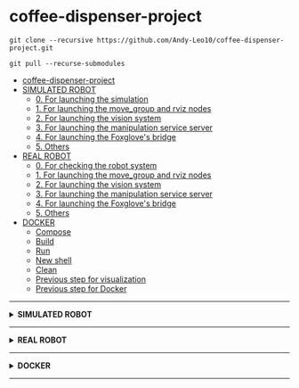 # coffee-dispenser-project

```
git clone --recursive https://github.com/Andy-Leo10/coffee-dispenser-project.git
```
```
git pull --recurse-submodules
```

- [coffee-dispenser-project](#coffee-dispenser-project)
- [SIMULATED ROBOT](#simulated-robot)
  - [0. For launching the simulation](#0-for-launching-the-simulation)
  - [1. For launching the move\_group and rviz nodes](#1-for-launching-the-move_group-and-rviz-nodes)
  - [2. For launching the vision system](#2-for-launching-the-vision-system)
  - [3. For launching the manipulation service server](#3-for-launching-the-manipulation-service-server)
  - [4. For launching the Foxglove's bridge](#4-for-launching-the-foxgloves-bridge)
  - [5. Others](#5-others)
- [REAL ROBOT](#real-robot)
  - [0. For checking the robot system](#0-for-checking-the-robot-system)
  - [1. For launching the move\_group and rviz nodes](#1-for-launching-the-move_group-and-rviz-nodes-1)
  - [2. For launching the vision system](#2-for-launching-the-vision-system-1)
  - [3. For launching the manipulation service server](#3-for-launching-the-manipulation-service-server-1)
  - [4. For launching the Foxglove's bridge](#4-for-launching-the-foxgloves-bridge-1)
  - [5. Others](#5-others-1)
- [DOCKER](#docker)
  - [Compose](#compose)
  - [Build](#build)
  - [Run](#run)
  - [New shell](#new-shell)
  - [Clean](#clean)
  - [Previous step for visualization](#previous-step-for-visualization)
  - [Previous step for Docker](#previous-step-for-docker)

---

<details>
<summary><b>SIMULATED ROBOT</b></summary>

# SIMULATED ROBOT
## 0. For launching the simulation
```
source ~/ros2_ws/install/setup.bash; ros2 launch the_construct_office_gazebo starbots_ur3e.launch.xml
```
```
cd ~/ros2_ws/ ;colcon build --packages-select barista_gazebo ur_description ur_simulation_gazebo the_construct_office_gazebo --event-handlers console_direct+; source install/setup.bash; ros2 launch the_construct_office_gazebo starbots_ur3e.launch.xml
```
Making sure things are working
```
ros2 topic echo /joint_states
ros2 topic echo /robot_description
ros2 topic echo /tf
ros2 control list_controllers
ros2 run tf2_ros tf2_echo base_link tool0
ros2 run tf2_tools view_frames
```

## 1. For launching the move_group and rviz nodes
```
cd ~/ros2_ws/; colcon build --packages-select sim_moveit_config; source ~/ros2_ws/install/setup.bash; ros2 launch sim_moveit_config run_moveit.xml
```

## 2. For launching the vision system
Set the environment
```
export PYTHONPATH=$PYTHONPATH:/home/user/ros2_ws/src/coffee-dispenser-project/robot_ur3e_perception/venv/lib/python3.10/site-packages/
```
```
cd /home/user/ros2_ws/src/coffee-dispenser-project/robot_ur3e_perception; source venv/bin/activate
```
**LAUNCH**
```
cd ~/ros2_ws/ ;colcon build --packages-select robot_ur3e_perception --symlink-install; source install/setup.bash; ros2 launch robot_ur3e_perception alt_yolov5_tf.launch.py
```

## 3. For launching the manipulation service server
Set some parameters
```
ros2 param load /joint_trajectory_controller /home/user/ros2_ws/src/coffee-dispenser-project/robot_ur3e_manipulation/params/goal_precision_sim.yaml
```
```
ros2 param load /moveit_simple_controller_manager /home/user/ros2_ws/src/coffee-dispenser-project/robot_ur3e_manipulation/params/timeout_allowed.yaml
```
**LAUNCH**
```
cd ~/ros2_ws/; colcon build --packages-select robot_ur3e_manipulation; source install/setup.bash; ros2 launch robot_ur3e_manipulation sim_service_server.launch.py
```
Calling to service to order a coffee
```
ros2 service call /robot_ur3e_manipulation_ss robot_ur3e_manipulation/srv/DeliverCoffeeService 'coffe_order: true'
```

## 4. For launching the Foxglove's bridge
```
cd ~/ros2_ws/ ;colcon build --packages-select robot_ur3e_web;source install/setup.bash; ros2 launch robot_ur3e_web robot_ur3e_web.launch
```
if it is not installed
```
sudo apt-get update; sudo apt-get install ros-humble-foxglove-bridge
```
check the 'ip' of the virtual machine
```
rosbridge_address
```

## 5. Others
```
ros2 run teleop_twist_keyboard teleop_twist_keyboard --ros-args --remap cmd_vel:=/barista_1/cmd_vel
```
```
ros2 run gazebo_ros spawn_entity.py -file /home/user/ros2_ws/src/coffee-dispenser-project/universal_robot_ros2/the_construct_office_gazebo/models/portable_cup_2/color.sdf -x 14.16 -y -18.19 -z 1.025 -R 1.57 -P 0 -Y 0 -entity cupX
```
```
cd ~/ros2_ws/; colcon build --packages-select robot_ur3e_manipulation; source install/setup.bash; ros2 launch robot_ur3e_manipulation sim_pick_and_place_advanced.launch.py
```
</details>

---

<details>
<summary><b>REAL ROBOT</b></summary>

# REAL ROBOT
## 0. For checking the robot system
Making sure things are going to work
```
ros2 topic echo /joint_states
ros2 topic echo /robot_description
ros2 topic echo /tf
ros2 control list_controllers
ros2 run tf2_ros tf2_echo base_link tool0
ros2 run tf2_tools view_frames
```

## 1. For launching the move_group and rviz nodes
for real arm
```
cd ~/ros2_ws/; colcon build --packages-select real_moveit_config; source ~/ros2_ws/install/setup.bash; ros2 launch real_moveit_config run_moveit.xml
```

## 2. For launching the vision system
Set the environment
```
export PYTHONPATH=$PYTHONPATH:/home/user/ros2_ws/src/coffee-dispenser-project/robot_ur3e_perception/venv/lib/python3.10/site-packages/
```
```
cd /home/user/ros2_ws/src/coffee-dispenser-project/robot_ur3e_perception; source venv/bin/activate
```
**LAUNCH**
```
cd ~/ros2_ws/ ;colcon build --packages-select robot_ur3e_perception --symlink-install; source install/setup.bash; ros2 launch robot_ur3e_perception real_yolov5_tf.launch.py
```
optionally
```
ros2 param set /D415/D415 pointcloud.enable true
```

## 3. For launching the manipulation service server
Set some parameters
```
ros2 param load /scaled_joint_trajectory_controller /home/user/ros2_ws/src/coffee-dispenser-project/robot_ur3e_manipulation/params/goal_precision_real.yaml
```
```
ros2 param load /moveit_simple_controller_manager /home/user/ros2_ws/src/coffee-dispenser-project/robot_ur3e_manipulation/params/timeout_allowed.yaml
```
**LAUNCH**
```
cd ~/ros2_ws/; colcon build --packages-select robot_ur3e_manipulation; source install/setup.bash; ros2 launch robot_ur3e_manipulation real_service_server.launch.py
```
Calling to service to order a coffee
```
ros2 service call /robot_ur3e_manipulation_ss robot_ur3e_manipulation/srv/DeliverCoffeeService 'coffe_order: true'
```

## 4. For launching the Foxglove's bridge
```
cd ~/ros2_ws/ ;colcon build --packages-select robot_ur3e_web;source install/setup.bash; ros2 launch robot_ur3e_web robot_ur3e_web.launch
```
if it is not installed
```
sudo apt-get update; sudo apt-get install ros-humble-foxglove-bridge
```
check the 'ip' of the virtual machine
```
rosbridge_address
```
## 5. Others
```
cd ~/ros2_ws/; colcon build --packages-select robot_ur3e_manipulation; source install/setup.bash; ros2 launch robot_ur3e_manipulation real_pick_and_place_advanced.launch.py
```
</details>

---

<details>
<summary><b>DOCKER</b></summary>

# DOCKER
## Compose
```
docker-compose -f docker-compose-sim.yml up --build
docker-compose -f docker-compose-sim.yml up --build | tee build.log
```
execute a bash of the service
```
docker exec -it container_NAME_server /bin/bash
```

## Build
```
sudo docker build -f starbots-sim-IMAGE -t starbots-sim-IMAGE .
```

## Run
```
docker run --rm -it -p 11311:11311 -e DISPLAY -v /tmp/.X11-unix:/tmp/.X11-unix starbots-sim-gazebo:latest bash
```

## New shell
```
sudo docker exec -it NAME /bin/bash
```

## Clean
```
docker kill $(docker ps -aq) &> /dev/null;
docker container prune -f
docker rmi $(docker images -q) -f
```

## Previous step for visualization
**check display available**
```
ls -la /tmp/.X11-unix/
echo $DISPLAY
```
**remove restrictions to X-server**
```
xhost +local:root
```

## Previous step for Docker 
**installation**
```
sudo apt-get update
sudo apt-get install docker.io docker-compose -y
sudo service docker start
```
**add user to docker-group**
```
sudo usermod -aG docker $USER
newgrp docker
```
</details>

---